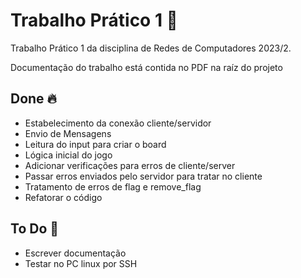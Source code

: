 
  # Trabalho Prático 1 📝  
  Trabalho Prático 1 da disciplina de Redes de Computadores 2023/2. 

  Documentação do trabalho está contida no PDF na raíz do projeto   
  
  ## Done 🔥  
  - Estabelecimento da conexão cliente/servidor
  - Envio de Mensagens
  - Leitura do input para criar o board
  - Lógica inicial do jogo
  - Adicionar verificações para erros de cliente/server
  - Passar erros enviados pelo servidor para tratar no cliente
  - Tratamento de erros de flag e remove_flag
  - Refatorar o código

  ## To Do 🚀 
  - Escrever documentação
  - Testar no PC linux por SSH